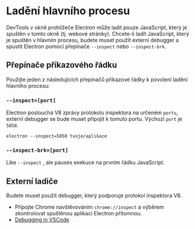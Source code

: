 # Ladění hlavního procesu

DevTools v okně prohlížeče Electron může ladit pouze JavaScript, který je spuštěn v tomto okně (tj. webové stránky). Chcete-li ladit JavaScript, který je spuštěn v hlavním procesu, budete muset použít externí debugger a spustit Electron pomocí přepínače `--inspect` nebo `--inspect-brk`.

## Přepínače příkazového řádku

Použijte jeden z následujících přepínačů příkazové řádky k povolení ladění hlavního procesu:

### `--inspect=[port]`

Electron poslouchá V8 zprávy protokolu inspektora na určeném `portu`, externí debugger se bude muset připojit k tomuto portu. Výchozí `port` je `5858`.

```shell
electron --inspect=5858 tvoje/aplikace
```

### `--inspect-brk=[port]`

Like `--inspect` , ale pauses exekuce na prvním řádku JavaScript.

## Externí ladiče

Budete muset použít debugger, který podporuje protokol inspektora V8.

- Připojte Chrome navštěvováním `chrome://inspect` a výběrem zkontrolovat spuštěnou aplikaci Electron přítomnou.
- [Debugging in VSCode](debugging-vscode.md)
